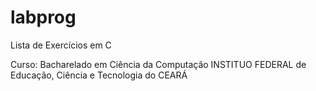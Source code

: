 # labprog
Lista de Exercícios em C 

Curso: Bacharelado em Ciência da Computação
INSTITUO FEDERAL de Educação, Ciência e Tecnologia do CEARÁ
